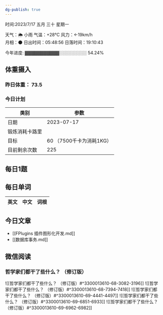 ```yaml
---
dg-publish: true
---
```



时间:2023/7/17 五月 三十 星期一

天气：🌦   小雨 气温：+28°C 风力：←19km/h  
月相：🌑 日出时间：05:48:56 日落时间：19:10:43

今年进度: ▓▓▓▓▓▓▓▓▓▓▓░░░░░░░░░ 54.24%

## 体重摄入

### 昨日体重： 73.5
### 今日计划

| 类别           | 参数                    |
| -------------- | ----------------------- |
| 日期           | 2023-07-17               |
| 锻炼消耗卡路里 | |
| 目标           | 60      （7500千卡为消耗1KG）                |
| 目前剩余次数               |        225                  |



## 每日1题


## 每日单词

| 英文       | 中文       |词根|
| ---------- | ---------- | ---|


## 今日文章

- [[FPlugins 插件图形化开发.md]]
- [[数据库事务.md]]


## 微信阅读

<!-- start of weread -->

### 哲学家们都干了些什么？ （修订版）
![[哲学家们都干了些什么？ （修订版）#^3300013610-68-3082-3196]]
![[哲学家们都干了些什么？ （修订版）#^3300013610-68-7394-7418]]
![[哲学家们都干了些什么？ （修订版）#^3300013610-69-4441-4497]]
![[哲学家们都干了些什么？ （修订版）#^3300013610-69-6851-6933]]
![[哲学家们都干了些什么？ （修订版）#^3300013610-69-6962-6982]]

<!-- end of weread -->

